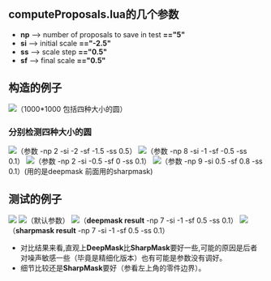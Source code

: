 ##  computeProposals.lua的几个参数  ##
- **np** --> number of proposals to save in test **=="5"**
- **si** --> initial scale **=="-2.5"**
- **ss** --> scale step  **=="0.5"**
- **sf** --> final scale  **=="0.5"**

## 构造的例子 ##

![](http://i.imgur.com/I0tGcIA.png)（1000*1000 包括四种大小的圆）
### 分别检测四种大小的圆 ###
![](http://i.imgur.com/3xPMD8x.png)（参数 -np 2 -si -2 -sf -1.5 -ss 0.5）
![](http://i.imgur.com/znLJx2O.png)（参数 -np 8 -si -1 -sf -0.5 -ss 0.1）
![](http://i.imgur.com/2A9KSn9.png)（参数 -np 2 -si -0.5 -sf 0 -ss 0.1）
![](http://i.imgur.com/xcXm05z.png)（参数 -np 9 -si 0.5 -sf 0.8 -ss 0.1）(用的是deepmask 前面用的sharpmask)

## 测试的例子 ##
![](http://i.imgur.com/TXzx9kJ.png)
![](http://i.imgur.com/gMuM83Q.png)（默认参数）
![](http://i.imgur.com/86sSOIu.png)（**deepmask result** -np 7 -si -1 -sf 0.5 -ss 0.1）
![](http://i.imgur.com/ae0F2K6.png)（**sharpmask result** -np 7 -si -1 -sf 0.5 -ss 0.1）
- 对比结果来看,直观上**DeepMask**比**SharpMask**要好一些,可能的原因是后者对噪声敏感一些（毕竟是精细化版本）也有可能是参数没有调好。
- 细节比较还是**SharpMask**要好（参看左上角的零件边界）。
